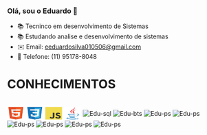 ### Olá, sou o Eduardo 👋

- 📚 Tecninco em desenvolvimento de Sistemas
- 📚 Estudando analise e desenvolvimento de sistemas
- ✉️ Email: eeduardosilva010506@gmail.com
- 📱 Telefone: (11) 95178-8048



<h1>CONHECIMENTOS</h1>
<div style="display: inline_block"><br>
  <img align="center" alt="Edu-HTML" height="30" width="40" src="https://raw.githubusercontent.com/devicons/devicon/master/icons/html5/html5-original.svg">
  <img align="center" alt="Edu-CSS" height="30" width="40" src="https://raw.githubusercontent.com/devicons/devicon/master/icons/css3/css3-original.svg">
   <img align="center" alt="Edu-javascript" height="30" width="40" src="https://raw.githubusercontent.com/devicons/devicon/master/icons/javascript/javascript-original.svg">
   <img align="center" alt="Edu-java" height="30" width="40" src="https://raw.githubusercontent.com/devicons/devicon/master/icons/java/java-original.svg">
      <img align="center" alt="Edu-sql" height="30" width="40" src="https://cdn.jsdelivr.net/gh/devicons/devicon/icons/microsoftsqlserver/microsoftsqlserver-plain-wordmark.svg">
   <img align="center" alt="Edu-bts" height="30" width="40" <img src="https://cdn.jsdelivr.net/gh/devicons/devicon/icons/bootstrap/bootstrap-original.svg" />
     <img align="center" alt="Edu-ps" height="30" width="40 "<img src="https://cdn.jsdelivr.net/gh/devicons/devicon/icons/photoshop/photoshop-plain.svg" /> 
        <img align="center" alt="Edu-ps" height="30" width="40 " "img src="https://cdn.jsdelivr.net/gh/devicons/devicon/icons/php/php-plain.svg" />
                <img align="center" alt="Edu-ps" height="30" width="40 " "img src="https://cdn.jsdelivr.net/gh/devicons/devicon/icons/react/react-original-wordmark.svg" />   
   <img align="center" alt="Edu-ps" height="30" width="40 " "img src="https://cdn.jsdelivr.net/gh/devicons/devicon/icons/github/github-original-wordmark.svg" />
   <img align="center" alt="Edu-ps" height="30" width="40 " src="https://cdn.jsdelivr.net/gh/devicons/devicon@latest/icons/nodejs/nodejs-original-wordmark.svg" />
    <img align="center" alt="Edu-ps" height="30" width="40 " src="https://cdn.jsdelivr.net/gh/devicons/devicon@latest/icons/laravel/laravel-original.svg" />


   </div>
          
         
          
                                                                                                                                             
  
